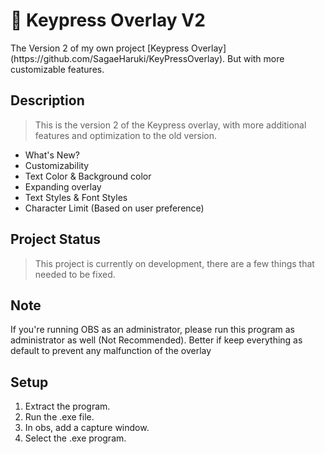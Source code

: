 <h1>🔨 Keypress Overlay V2</h1>
The Version 2 of my own project [Keypress Overlay](https://github.com/SagaeHaruki/KeyPressOverlay).
But with more customizable features.

<h2>Description</h2>

> This is the version 2 of the Keypress overlay, with more additional features and optimization to the old version.

- What's New?
- Customizability
- Text Color & Background color
- Expanding overlay
- Text Styles & Font Styles
- Character Limit (Based on user preference)

<h2>Project Status</h2>

> This project is currently on development, there are a few things that needed to be fixed.

<h2>Note</h2>

If you're running OBS as an administrator, please run this program as administrator as well (Not Recommended).
Better if keep everything as default to prevent any malfunction of the overlay

<h2>Setup</h2>

1. Extract the program.
2. Run the .exe file.
3. In obs, add a capture window.
4. Select the .exe program.
